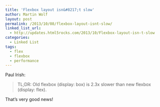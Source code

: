 ```yaml
---
title: 'Flexbox layout isn&#8217;t slow'
author: Martin Wolf
layout: post
permalink: /2013/10/08/flexbox-layout-isnt-slow/
linked_list_url:
  - http://updates.html5rocks.com/2013/10/Flexbox-layout-isn-t-slow
categories:
  - Linked List
tags:
  - flex
  - flexbox
  - performance
---
```

<p class="linked-list-quote-author">
  Paul Irish:
</p>

> TL;DR: Old flexbox (display: box) is 2.3x slower than new flexbox (display: flex).

That&#8217;s very good news!